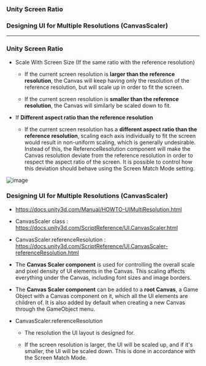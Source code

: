 
### Unity Screen Ratio
### Designing UI for Multiple Resolutions (CanvasScaler)

------------------------------------------------------------------------------

### Unity Screen Ratio

* Scale With Screen Size (If the same ratio with the reference resolution)
  * If the current screen resolution is **larger than the reference resolution**, the Canvas will keep having only the resolution of the reference resolution, but will scale up in order to fit the screen.
  
  * If the current screen resolution is **smaller than the reference resolution**, the Canvas will similarly be scaled down to fit.


* If **Different aspect ratio than the reference resolution**
  * If the current screen resolution has a **different aspect ratio than the reference resolution**, scaling each axis individually to fit the screen would result in non-uniform scaling, which is generally undesirable. Instead of this, the ReferenceResolution component will make the Canvas resolution deviate from the reference resolution in order to respect the aspect ratio of the screen. It is possible to control how this deviation should behave using the Screen Match Mode setting.

![image](https://github.com/leminhtuan2015/Today-I-Learn/blob/master/mobile_unity/unity_screen_ratio.jpg)


### Designing UI for Multiple Resolutions (CanvasScaler)

* https://docs.unity3d.com/Manual/HOWTO-UIMultiResolution.html
* CanvasScaler class : https://docs.unity3d.com/ScriptReference/UI.CanvasScaler.html
* CanvasScaler.referenceResolution : https://docs.unity3d.com/ScriptReference/UI.CanvasScaler-referenceResolution.html

* The **Canvas Scaler component** is used for controlling the overall scale and pixel density of UI elements in the Canvas. This scaling affects everything under the Canvas, including font sizes and image borders.

* The **Canvas Scaler component** can be added to a **root Canvas**, a Game Object with a Canvas component on it, which all the UI elements are children of. It is also added by default when creating a new Canvas through the GameObject
 menu.
 
* CanvasScaler.referenceResolution
  * The resolution the UI layout is designed for.

  * If the screen resolution is larger, the UI will be scaled up, and if it's smaller, the UI will be scaled down. This is done in accordance with the Screen Match Mode.
 
 
